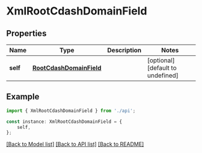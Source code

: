 # XmlRootCdashDomainField


## Properties

Name | Type | Description | Notes
------------ | ------------- | ------------- | -------------
**self** | [**RootCdashDomainField**](RootCdashDomainField.md) |  | [optional] [default to undefined]

## Example

```typescript
import { XmlRootCdashDomainField } from './api';

const instance: XmlRootCdashDomainField = {
    self,
};
```

[[Back to Model list]](../README.md#documentation-for-models) [[Back to API list]](../README.md#documentation-for-api-endpoints) [[Back to README]](../README.md)
